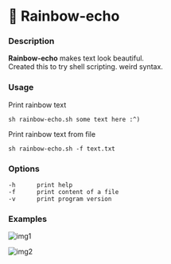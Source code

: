 # 🌈 Rainbow-echo 

### Description
**Rainbow-echo** makes text look beautiful.  
Created this to try shell scripting. weird syntax.

### Usage  
Print rainbow text
```
sh rainbow-echo.sh some text here :^)
```

Print rainbow text from file
```
sh rainbow-echo.sh -f text.txt
```

### Options
```
-h      print help
-f      print content of a file
-v      print program version
```

### Examples
![img1](https://i.imgur.com/msYCWIw.png "example1")

![img2](https://i.imgur.com/YorVhkl.png "example2")

